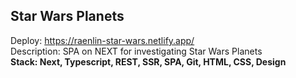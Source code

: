 ## Star Wars Planets

Deploy: https://raenlin-star-wars.netlify.app/  
Description: SPA on NEXT for investigating Star Wars Planets  
**Stack: Next, Typescript, REST, SSR, SPA, Git, HTML, CSS, Design**
